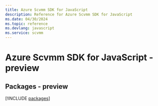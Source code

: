 ```yaml
---
title: Azure Scvmm SDK for JavaScript
description: Reference for Azure Scvmm SDK for JavaScript
ms.date: 04/30/2024
ms.topic: reference
ms.devlang: javascript
ms.service: scvmm
---
```

# Azure Scvmm SDK for JavaScript - preview
## Packages - preview
[!INCLUDE [packages](scvmm-index.md)]